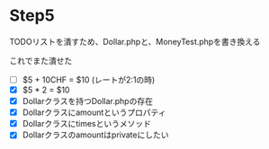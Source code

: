 # Step5

TODOリストを潰すため、Dollar.phpと、MoneyTest.phpを書き換える


これでまた潰せた
- [ ] $5 + 10CHF = $10 (レートが2:1の時)  
- [x] $5 * 2 = $10  
- [x] Dollarクラスを持つDollar.phpの存在
- [x] Dollarクラスにamountというプロパティ
- [x] Dollarクラスにtimesというメソッド
- [x] Dollarクラスのamountはprivateにしたい
